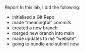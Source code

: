 Report
In this lab, I did the following:
- initialised a Git Repo
- made "meaningful" commits
- created a new branch
- merged new branch into main
- made updates to me "website"
- going to bundle and submit now 


